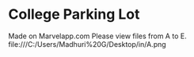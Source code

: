 # College Parking Lot
Made on Marvelapp.com
Please view files from A to E.
file:///C:/Users/Madhuri%20G/Desktop/in/A.png
